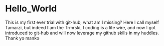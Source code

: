 # Hello_World
This is my first ever trial with git-hub, what am I missing?
Here I call myself Tamarzi, but indeed I am the Trmrski, I coding is a life wire, and now I got introduced to git-hub and will now leverage my github skills in my huddles. Thank yo manko
